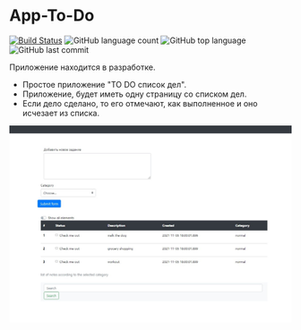 # App-To-Do

[![Build Status](https://app.travis-ci.com/GrandEmetak/App-To-Do.svg?branch=main)](https://app.travis-ci.com/GrandEmetak/App-To-Do)
![GitHub language count](https://img.shields.io/github/languages/count/GrandEmetak/App-To-Do?logo=github)
![GitHub top language](https://img.shields.io/github/languages/top/GrandEmetak/App-To-Do?logo=java&logoColor=red)
![GitHub last commit](https://img.shields.io/github/last-commit/GrandEmetak/App-To-Do?logo=github)


Приложение находится в разработке.

- Простое приложение "TO DO список дел".
- Приложение, будет иметь одну страницу со списком дел.
- Если дело сделано, то его отмечают, как выполненное и оно исчезает из списка.

![Image of Arch](https://github.com/GrandEmetak/App-To-Do/blob/main/image/Screenshot_3.jpg)

